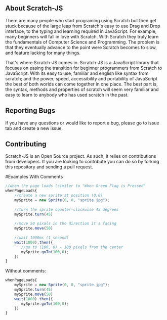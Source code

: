 ## About Scratch-JS

There are many people who start programing using Scratch but then get stuck because of the large leap from Scratch's easy to use Drag and Drop interface, to the typing and learning required in JavaScript. For example, many beginners will fall in love with Scratch. With Scratch they truly learn the fundamentals of Computer Science and Programming. The problem is that they eventually advance to the point were Scratch becomes to slow, and feature lacking for many things.

That's where Scratch-JS comes in. Scratch-JS is a JavaScript library that focuses on easing the transition for beginner programmers from Scratch to JavaScript. With its easy to use, familiar and english like syntax from scratch; and the power, speed, accessibility and portability of JavaScript the best of both worlds can come together in one place. The best part is, the syntax, methods and properties of scratch will seem very familiar and easy to learn to anybody who has used scratch in the past.

## Reporting Bugs

  If you have any questions or would like to report a bug, please go to issue tab and create a new issue.

## Contributing

Scratch-JS is an Open Source project. As such, it relies on contributions from developers. If you are looking to contribute you can do so by forking this repository and sending a pull request.

#Examples
With Comments
```javascript
//when the page loads (similer to "When Green Flag is Pressed"
whenPageLoads{
    //create a new sprite at position (0,0)
    mySprite = new Sprite(0, 0, "sprite.jpg");
    
    //turn the sprite counter-clockwise 45 degrees
    mySprite.turn(45)
    
    //move 50 pixals in the direction it's facing
    mySprite.move(50)
    
    //wait 1000ms (1 second)
    wait(1000).then({
       //go to (100, 0) - 100 pixels from the center
       mySprite.goTo(100,0); 
    })
}
```
Without comments:
```javascript
whenPageLoads{
    mySprite = new Sprite(0, 0, "sprite.jpg");
    mySprite.turn(45)
    mySprite.move(50)
    wait(1000).then({
       mySprite.goTo(100,0); 
    })
}
```
